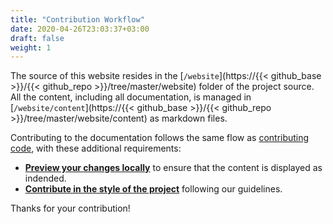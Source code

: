 ```yaml
---
title: "Contribution Workflow"
date: 2020-04-26T23:03:37+03:00
draft: false
weight: 1
---
```


The source of this website resides in the [`/website`](https://{{< github_base >}}/{{< github_repo >}}/tree/master/website)
folder of the project source. All the content, including all documentation, is managed in [`/website/content`](https://{{< github_base >}}/{{< github_repo >}}/tree/master/website/content) as markdown files.

Contributing to the documentation follows the same flow as [contributing code](../../code/flow/), with these additional requirements:
- **[Preview your changes locally](../build/)** to ensure that the content is displayed as indended.
- **[Contribute in the style of the project](../write/)** following our guidelines.

Thanks for your contribution!

